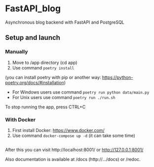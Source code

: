 # FastAPI_blog
Asynchronous blog backend with FastAPI and PostgreSQL

## Setup and launch

### Manually
  1. Move to /app directory (cd app)
  2. Use command ```poetry install``` 
  
  (you can install poetry with pip or another way: https://python-poetry.org/docs/#installation)
 
 + For Windows users use command ```poetry run python data/main.py``` 
  + For Unix users use command ```poetry run ./run.sh```
  
To stop running the app, press CTRL+C

### With Docker
  1. First install Docker: https://www.docker.com/
  2. Use command ```docker-compose up -d```
  (it can take some time)

##

After this you can visit http://localhost:8001/ or http://127.0.0.1:8001/

Also documentation is available at /docs (http://.../docs) or /redoc.
